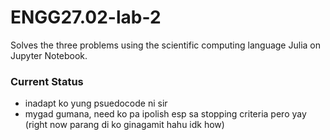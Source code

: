 # ENGG27.02-lab-2
Solves the three problems using the scientific computing language Julia on Jupyter Notebook.

### Current Status
- inadapt ko yung psuedocode ni sir
- mygad gumana, need ko pa ipolish esp sa stopping criteria pero yay (right now parang di ko ginagamit hahu idk how)